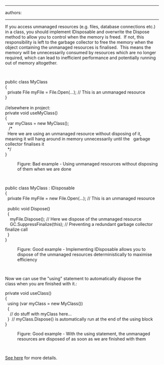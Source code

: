 

---
authors:

---




<span class='intro'> ​If you access unmanaged resources (e.g. files, database connections etc.) in a class, you should implement&#160;IDisposable and overwrite the Dispose method to allow you to control when the memory is freed.&#160; If not, this responsibility is left to the garbage collector&#160;to free the memory when the object containing the unmanaged resources is finalised.&#160; This means the memory will be unnecessarily consumed by resources which are no longer required, which can lead to inefficient performance and potentially running out of memory altogether.<br> </span>

<p class="ssw15-rteElement-P">​<br></p><p class="ssw15-rteElement-CodeArea">​​public class MyClass<br>&#123;<br> &#160; private File myFile = File.Open(...); // This is an unmanaged resource<br>&#125;<br><br>//elsewhere in project&#58;<br>private void useMyClass()<br>&#123;<br>&#160; var myClass = new MyClass();<br>&#160; &#160;/*<br>&#160; ​​Here we are using an unmanaged resource without disposing of it, meaning it will hang around in memory unnecessarily&#160;until the&#160; &#160;garbage collector finalises it<br>&#160; */<br> &#125;<br> </p><dd class="ssw15-rteElement-FigureBad">​​Figure&#58; Bad example - Using unmanaged resources without disposing of them when we are done​<br></dd><p class="ssw15-rteElement-P">​<br></p><p class="ssw15-rteElement-CodeArea">public class MyClass &#58; IDisposable<br>&#123;<br>&#160; private File myFile&#160;= new File.Open(...);&#160;// This is an unmanaged resource<br><br>​&#160; public void Dispose()<br>&#160; &#123;<br>&#160; &#160; myFile.Dispose(); // Here we dispose of the unmanaged resource<br>&#160; &#160; GC.SuppressFinalize(this); // Preventing a redundant garbage collector finalize call<br>&#160; &#125;<br>&#125;<br></p><dd class="ssw15-rteElement-FigureGood">​​Figure&#58; Good example - Implementing IDisposable​ allows you to dispose of the unmanaged resources deterministically to maximise efficiency<br></dd><p class="ssw15-rteElement-P"><br></p><p class="ssw15-rteElement-P">Now we&#160;can use the &quot;using&quot; statement to automatically dispose the class&#160;when you are finished with it.&#58;<br></p><p class="ssw15-rteElement-CodeArea">​​private void useClass()<br>&#123;<br>&#160; using (var myClass = new MyClass())<br>&#160; &#123;<br>&#160; &#160;&#160;// do stuff with myClass here...<br>&#160; &#125;&#160; // myClass.Dispose() is automatically run at the end of the using block<br>&#125;<br></p><dd class="ssw15-rteElement-FigureGood">​​Figure&#58; Good example - With the using statement, the unmanaged resources are disposed of as soon as we are finished with them<br></dd><p><br></p><p> 
   <a href="https&#58;//msdn.microsoft.com/en-us/library/system.idisposable.dispose.aspx">See here</a> for more details.​<br></p>


